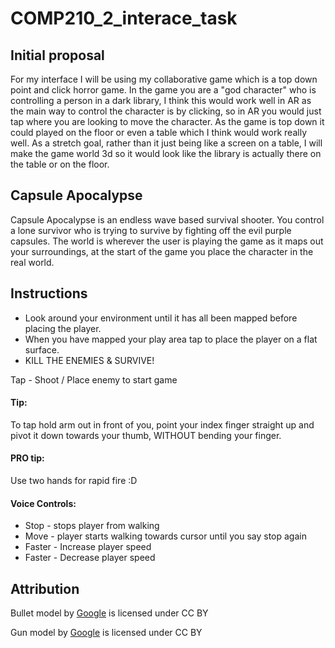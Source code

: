 # COMP210_2_interace_task

## Initial proposal
For my interface I will be using my collaborative game which is a top down point and click horror game. In the game you are a "god character" who is controlling a person in a dark library, I think this would work well in AR as the main way to control the character is by clicking, so in AR you would just tap where you are looking to move the character. As the game is top down it could played on the floor or even a table which I think would work really well. As a stretch goal, rather than it just being like a screen on a table, I will make the game world 3d so it would look like the library is actually there on the table or on the floor.

## Capsule Apocalypse
Capsule Apocalypse is an endless wave based survival shooter. You control a lone survivor who is trying to survive by fighting off the evil purple capsules. The world is wherever the user is playing the game as it maps out your surroundings, at the start of the game you place the character in the real world.

## Instructions
* Look around your environment until it has all been mapped before placing the player.
* When you have mapped your play area tap to place the player on a flat surface.
* KILL THE ENEMIES & SURVIVE!

Tap - Shoot / Place enemy to start game
#### Tip: #### 
To tap hold arm out in front of you, point your index finger straight up and pivot it down towards your thumb, WITHOUT bending your finger.
#### PRO tip: #####
Use two hands for rapid fire :D

#### Voice Controls: ####
* Stop - stops player from walking
* Move - player starts walking towards cursor until you say stop again
* Faster - Increase player speed
* Faster - Decrease player speed

## Attribution
Bullet model by [Google](https://poly.google.com/view/2_eJPKc_a_D) is licensed under CC BY

Gun model by [Google](https://poly.google.com/view/4Rq3N_nqFRT) is licensed under CC BY 
